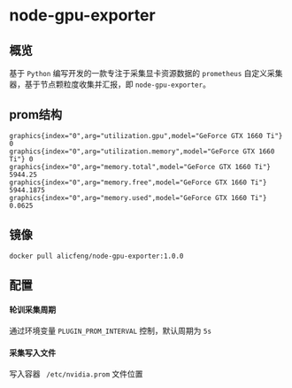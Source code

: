# node-gpu-exporter

## 概览

基于 `Python` 编写开发的一款专注于采集显卡资源数据的  `prometheus`  自定义采集器，基于节点颗粒度收集并汇报，即 `node-gpu-exporter`。



## prom结构

```
graphics{index="0",arg="utilization.gpu",model="GeForce GTX 1660 Ti"} 0
graphics{index="0",arg="utilization.memory",model="GeForce GTX 1660 Ti"} 0
graphics{index="0",arg="memory.total",model="GeForce GTX 1660 Ti"} 5944.25
graphics{index="0",arg="memory.free",model="GeForce GTX 1660 Ti"} 5944.1875
graphics{index="0",arg="memory.used",model="GeForce GTX 1660 Ti"} 0.0625
```



## 镜像

```shell
docker pull alicfeng/node-gpu-exporter:1.0.0
```



## 配置

#### 轮训采集周期

通过环境变量 `PLUGIN_PROM_INTERVAL` 控制，默认周期为 `5s`

#### 采集写入文件

写入容器 ` /etc/nvidia.prom` 文件位置





